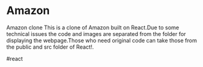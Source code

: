 # Amazon
Amazon clone
This is a clone of Amazon built on React.Due to some technical issues the code and images are separated from the folder for displaying the webpage.Those who need original code can take those from the public and src folder of React!.

#react
